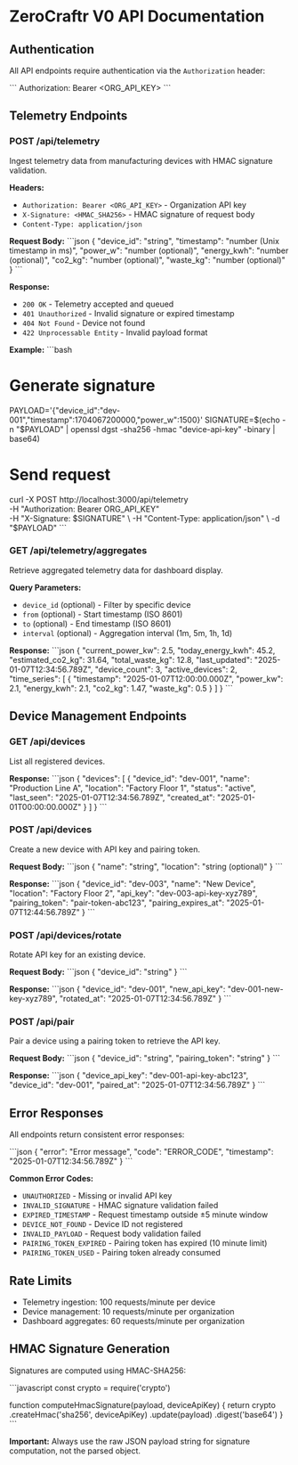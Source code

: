 # ZeroCraftr V0 API Documentation

## Authentication

All API endpoints require authentication via the `Authorization` header:

\`\`\`
Authorization: Bearer <ORG_API_KEY>
\`\`\`

## Telemetry Endpoints

### POST /api/telemetry

Ingest telemetry data from manufacturing devices with HMAC signature validation.

**Headers:**
- `Authorization: Bearer <ORG_API_KEY>` - Organization API key
- `X-Signature: <HMAC_SHA256>` - HMAC signature of request body
- `Content-Type: application/json`

**Request Body:**
\`\`\`json
{
  "device_id": "string",
  "timestamp": "number (Unix timestamp in ms)",
  "power_w": "number (optional)",
  "energy_kwh": "number (optional)", 
  "co2_kg": "number (optional)",
  "waste_kg": "number (optional)"
}
\`\`\`

**Response:**
- `200 OK` - Telemetry accepted and queued
- `401 Unauthorized` - Invalid signature or expired timestamp
- `404 Not Found` - Device not found
- `422 Unprocessable Entity` - Invalid payload format

**Example:**
\`\`\`bash
# Generate signature
PAYLOAD='{"device_id":"dev-001","timestamp":1704067200000,"power_w":1500}'
SIGNATURE=$(echo -n "$PAYLOAD" | openssl dgst -sha256 -hmac "device-api-key" -binary | base64)

# Send request
curl -X POST http://localhost:3000/api/telemetry \
  -H "Authorization: Bearer ORG_API_KEY" \
  -H "X-Signature: $SIGNATURE" \
  -H "Content-Type: application/json" \
  -d "$PAYLOAD"
\`\`\`

### GET /api/telemetry/aggregates

Retrieve aggregated telemetry data for dashboard display.

**Query Parameters:**
- `device_id` (optional) - Filter by specific device
- `from` (optional) - Start timestamp (ISO 8601)
- `to` (optional) - End timestamp (ISO 8601)
- `interval` (optional) - Aggregation interval (1m, 5m, 1h, 1d)

**Response:**
\`\`\`json
{
  "current_power_kw": 2.5,
  "today_energy_kwh": 45.2,
  "estimated_co2_kg": 31.64,
  "total_waste_kg": 12.8,
  "last_updated": "2025-01-07T12:34:56.789Z",
  "device_count": 3,
  "active_devices": 2,
  "time_series": [
    {
      "timestamp": "2025-01-07T12:00:00.000Z",
      "power_kw": 2.1,
      "energy_kwh": 2.1,
      "co2_kg": 1.47,
      "waste_kg": 0.5
    }
  ]
}
\`\`\`

## Device Management Endpoints

### GET /api/devices

List all registered devices.

**Response:**
\`\`\`json
{
  "devices": [
    {
      "device_id": "dev-001",
      "name": "Production Line A",
      "location": "Factory Floor 1",
      "status": "active",
      "last_seen": "2025-01-07T12:34:56.789Z",
      "created_at": "2025-01-01T00:00:00.000Z"
    }
  ]
}
\`\`\`

### POST /api/devices

Create a new device with API key and pairing token.

**Request Body:**
\`\`\`json
{
  "name": "string",
  "location": "string (optional)"
}
\`\`\`

**Response:**
\`\`\`json
{
  "device_id": "dev-003",
  "name": "New Device",
  "location": "Factory Floor 2",
  "api_key": "dev-003-api-key-xyz789",
  "pairing_token": "pair-token-abc123",
  "pairing_expires_at": "2025-01-07T12:44:56.789Z"
}
\`\`\`

### POST /api/devices/rotate

Rotate API key for an existing device.

**Request Body:**
\`\`\`json
{
  "device_id": "string"
}
\`\`\`

**Response:**
\`\`\`json
{
  "device_id": "dev-001",
  "new_api_key": "dev-001-new-key-xyz789",
  "rotated_at": "2025-01-07T12:34:56.789Z"
}
\`\`\`

### POST /api/pair

Pair a device using a pairing token to retrieve the API key.

**Request Body:**
\`\`\`json
{
  "device_id": "string",
  "pairing_token": "string"
}
\`\`\`

**Response:**
\`\`\`json
{
  "device_api_key": "dev-001-api-key-abc123",
  "device_id": "dev-001",
  "paired_at": "2025-01-07T12:34:56.789Z"
}
\`\`\`

## Error Responses

All endpoints return consistent error responses:

\`\`\`json
{
  "error": "Error message",
  "code": "ERROR_CODE",
  "timestamp": "2025-01-07T12:34:56.789Z"
}
\`\`\`

**Common Error Codes:**
- `UNAUTHORIZED` - Missing or invalid API key
- `INVALID_SIGNATURE` - HMAC signature validation failed
- `EXPIRED_TIMESTAMP` - Request timestamp outside ±5 minute window
- `DEVICE_NOT_FOUND` - Device ID not registered
- `INVALID_PAYLOAD` - Request body validation failed
- `PAIRING_TOKEN_EXPIRED` - Pairing token has expired (10 minute limit)
- `PAIRING_TOKEN_USED` - Pairing token already consumed

## Rate Limits

- Telemetry ingestion: 100 requests/minute per device
- Device management: 10 requests/minute per organization
- Dashboard aggregates: 60 requests/minute per organization

## HMAC Signature Generation

Signatures are computed using HMAC-SHA256:

\`\`\`javascript
const crypto = require('crypto')

function computeHmacSignature(payload, deviceApiKey) {
  return crypto
    .createHmac('sha256', deviceApiKey)
    .update(payload)
    .digest('base64')
}
\`\`\`

**Important:** Always use the raw JSON payload string for signature computation, not the parsed object.
